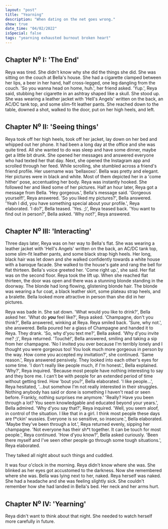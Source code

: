 ```yaml
---
layout: "post"
title: "Yearning"
description: "When dating on the net goes wrong."
show: true
date_time: "04/02/2022"
isSpecial: false
tags: "yearning exhausted burnout broken heart"
---
```


## Chapter N<sup>o</sup> I: 'The End'

Reya was tired. She didn't know why she did the things she did. She was sitting on the couch at Bella's house. She had a cigarette clamped between her lips, a beer in her hand, half cross-legged, one leg dangling from the couch. 'So you wanna head on home, huh.', her friend asked. 'Yup.', Reya said, stubbing her cigarette in an ashtray shaped like a skull. She stood up. She was wearing a leather jacket with 'Hell's Angels' written on the back, an AC/DC tank top, and some slim-fit leather pants. She reached down to the table, downed a shot, walked to the door, put on her high heels, and left.

## Chapter N<sup>o</sup> II: 'Seeing things'

Reya took off her high heels, took off her jacket, lay down on her bed and whipped out her phone. It had been a long day at the office and she was quite tired. All she wanted to do was sleep and have some dinner, maybe get a little bit drunk. She opened her messages and answered everyone who had texted her that day. Next, she opened the Instagram app and scrolled through her feed. While scrolling, she stumbled across a friend's friend profile. Her username was 'bellaxoxo'. Bella was pretty and elegant. Her pictures were in black and white. Most of them depicted her in a 'come hither' pose, accentuating her body. Reya was instantly hooked. She followed her and liked some of her pictures. Half an hour later, Reya got a message from Bella. 'Hey gorgeous.', Bella's message said. 'Gorgeous yourself!', Reya answered. 'So you liked my pictures?', Bella answered. 'Yeah I did, you have something special about your profile.', Reya elaborated. 'I do?', Bella teased. 'Yes. ;)', Reya teased back. 'You want to find out in person?', Bella asked. 'Why not?', Reya answered.

## Chapter N<sup>o</sup> III: 'Interacting'

Three days later, Reya was on her way to Bella's flat. She was wearing a leather jacket with 'Hell's Angels' written on the back, an AC/DC tank top, some slim-fit leather pants, and some black strap high heels. Her long, black hair was let down and she walked confidently towards a white house with a baroque facade. She walked to the house's gate and rang the bell for flat thirteen. Bella's voice greeted her. 'Come right up.', she said. Her flat was on the second floor. Reya took the lift up. When
she reached flat thirteen, the door was open and there was a stunning blonde standing in the doorway. The blonde had long flowing, glistening blonde hair. The blonde was wearing a fur coat, a black leather skirt, some plateau strap heels, and a bralette. Bella looked more attractive in person than she did in her pictures.

Reya was bade in. She sat down. 'What would you like to drink?', Bella asked her. 'What do ***you*** feel like?', Reya asked. 'Champagne, don't you think?', Bella answered, winking at Reya. Reya smiled back. 'Sure, why not.', she answered. Bella poured her a glass of Champagne and handed it to Reya. They drank. 'So, why d'you text me?', Bella asked. 'Why d'you invite me? ;)', Reya returned. 'Touché!', Bella answered, smiling and taking a sip from her champagne. 'No I invited you over because I'm terribly lonely and I thought you were gorgeous too! You look much more gorgeous in person by the way. How come you accepted my invitation?', she continued. 'Same reason.', Reya answered pensively. They looked into each other's eyes for some time. 'I don't really like people much, if I'm honest.', Bella explained. 'Why?', Reya inquired. 'Because most people have nothing interesting to say and they bore me. I can't be with people for an extended period of time without getting tired. How 'bout you?', Bella elaborated. 'I like people...', Reya hesitated, '...but somehow I'm not really interested in their struggles. Nothing anybody has said or done is something I haven't read or seen before. Frankly, nothing surprises me anymore.' 'Really? Have you been through a lot? You seem knowledgable and educated beyond your years.', Bella admired. 'Why d'you say that?', Reya inquired. 'Well, you seem aloof, in control of the situation. I like that in a girl. I think most people these days are f*ckin' wussies. Everyone is so sensitive, so insecure.', Bella elaborated. 'Maybe they've been through a lot.', Reya returned evenly, sipping her champagne. 'Not everyone has their sh\*t together. It can be touch for most people.', Reya continued. 'How d'you know?', Bella asked curiously. 'Been there myself and I've seen other people go through some tough situations.', Reya elaborated.

They talked all night about such things and cuddled.

It was four o'clock in the morning. Reya didn't know where she was. She blinked as her eyes got accustomed to the darkness. Now she remembered where she was. Bella was lying next to her, naked. Reya herself was naked. She had a headache and she was feeling slightly sick. She couldn't remember how she had landed in Bella's bed. Her neck and her arms hurt.

## Chapter N<sup>o</sup> IV: 'Yearning'

Reya didn't want to think about that night. She needed to watch herself more carefully in future.
